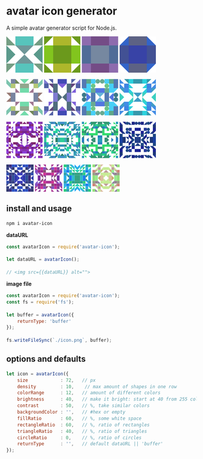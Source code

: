 # avatar icon generator

A simple avatar generator script for Node.js.  

![avatar-icon-1](https://raw.githubusercontent.com/ztomm/avatar-icon/master/avatar-icon-1.png)
![avatar-icon-2](https://raw.githubusercontent.com/ztomm/avatar-icon/master/avatar-icon-2.png)
![avatar-icon-3](https://raw.githubusercontent.com/ztomm/avatar-icon/master/avatar-icon-3.png)
![avatar-icon-4](https://raw.githubusercontent.com/ztomm/avatar-icon/master/avatar-icon-4.png)  

![avatar-icon-5](https://raw.githubusercontent.com/ztomm/avatar-icon/master/avatar-icon-5.png)
![avatar-icon-6](https://raw.githubusercontent.com/ztomm/avatar-icon/master/avatar-icon-6.png)
![avatar-icon-7](https://raw.githubusercontent.com/ztomm/avatar-icon/master/avatar-icon-7.png)
![avatar-icon-8](https://raw.githubusercontent.com/ztomm/avatar-icon/master/avatar-icon-8.png)  

![avatar-icon-9](https://raw.githubusercontent.com/ztomm/avatar-icon/master/avatar-icon-9.png)
![avatar-icon-10](https://raw.githubusercontent.com/ztomm/avatar-icon/master/avatar-icon-10.png)
![avatar-icon-11](https://raw.githubusercontent.com/ztomm/avatar-icon/master/avatar-icon-11.png)
![avatar-icon-12](https://raw.githubusercontent.com/ztomm/avatar-icon/master/avatar-icon-12.png)

![avatar-icon-13](https://raw.githubusercontent.com/ztomm/avatar-icon/master/avatar-icon-13.png)
![avatar-icon-14](https://raw.githubusercontent.com/ztomm/avatar-icon/master/avatar-icon-14.png)
![avatar-icon-15](https://raw.githubusercontent.com/ztomm/avatar-icon/master/avatar-icon-15.png)
![avatar-icon-16](https://raw.githubusercontent.com/ztomm/avatar-icon/master/avatar-icon-16.png)

## install and usage

````bash
npm i avatar-icon
````

**dataURL**
````javascript
const avatarIcon = require('avatar-icon');

let dataURL = avatarIcon();

// <img src={{dataURL}} alt="">
````

**image file**

````javascript
const avatarIcon = require('avatar-icon');
const fs = require('fs');

let buffer = avatarIcon({
	returnType: 'buffer'
});

fs.writeFileSync(`./icon.png`, buffer);

````

## options and defaults

````javascript
let icon = avatarIcon({
	size            : 72,   // px
	density         : 10,    // max amount of shapes in one row
	colorRange      : 12,   // amount of different colors
	brightness      : 40,   // make it bright: start at 40 from 255 colors
	contrast        : 50,   // %, take similar colors
	backgroundColor : '',   // #hex or empty
	fillRatio       : 60,   // %, some white space
	rectangleRatio  : 60,   // %, ratio of rectangles
	triangleRatio   : 40,   // %, ratio of triangles
	circleRatio     : 0,    // %, ratio of circles
	returnType      : '',   // default dataURL || 'buffer'
});

````
